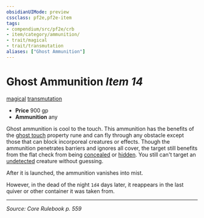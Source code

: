 ```yaml
---
obsidianUIMode: preview
cssclass: pf2e,pf2e-item
tags:
- compendium/src/pf2e/crb
- item/category/ammunition/
- trait/magical
- trait/transmutation
aliases: ["Ghost Ammunition"]
---
```

# Ghost Ammunition *Item 14*  
[magical](magical.md "Magical Item Trait")  [transmutation](transmutation.md "Transmutation School Trait")  

- **Price** 900 gp
- **Ammunition** any

Ghost ammunition is cool to the touch. This ammunition has the benefits of the [ghost touch](ghost-touch.md) property rune and can fly through any obstacle except those that can block incorporeal creatures or effects. Though the ammunition penetrates barriers and ignores all cover, the target still benefits from the flat check from being [concealed](conditions.md#Concealed) or [hidden](conditions.md#Hidden). You still can't target an [undetected](conditions.md#Undetected) creature without guessing.

After it is launched, the ammunition vanishes into mist.

However, in the dead of the night `1d4` days later, it reappears in the last quiver or other container it was taken from.


---
*Source: Core Rulebook p. 559*